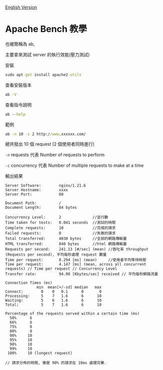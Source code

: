 [English Version](README_en.md)

# Apache Bench 教學

也被簡稱為 ab,

主要拿來測試 server 的執行效能(壓力測試)

安裝

```cmd
sudo apt-get install apache2-utils
```

查看安裝版本

```cmd
ab -V
```

查看指令說明

```cmd
ab --help
```

範例

```cmd
ab -n 10 -c 2 http://www.xxxxxx.com/
```

總共發出 10 個 request (2 個使用者同時進行)

`-n` requests 代表 Number of requests to perform

`-c` concurrency 代表 Number of multiple requests to make at a time

輸出結果

```text
Server Software:        nginx/1.21.6
Server Hostname:        xxxx
Server Port:            80

Document Path:          /
Document Length:        84 bytes

Concurrency Level:      2              //並行數
Time taken for tests:   0.041 seconds  //測試的時間
Complete requests:      10             //完成的請求
Failed requests:        0              //失敗的請求
Total transferred:      4030 bytes     //全部的網路傳輸量
HTML transferred:       840 bytes      //html 網路傳輸量
Requests per second:    241.13 [#/sec] (mean) //吞吐率 throughput (Requests per second), 平均每秒處理 request 數量
Time per request:       8.294 [ms] (mean)     //使用者平均等待時間
Time per request:       4.147 [ms] (mean, across all concurrent requests) // Time per request // Concurrency Level
Transfer rate:          94.90 [Kbytes/sec] received // 平均每秒網路流量

Connection Times (ms)
              min  mean[+/-sd] median   max
Connect:        0    0   0.1      0       0
Processing:     5    7   1.6      6      10
Waiting:        5    6   1.6      6      10
Total:          5    7   1.6      6      10

Percentage of the requests served within a certain time (ms)
  50%      6
  66%      6
  75%      8
  80%      8
  90%     10
  95%     10
  98%     10
  99%     10
 100%     10 (longest request)

// 請求分佈的時間, 像是 90% 的請求在 10ms 處理完畢.
```
